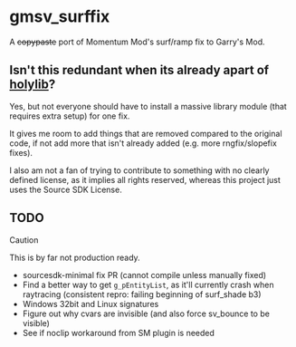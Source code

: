 # gmsv_surffix
A ~~copypaste~~ port of Momentum Mod's surf/ramp fix to Garry's Mod.

## Isn't this redundant when its already apart of [holylib](https://github.com/RaphaelIT7/gmod-holylib)?
Yes, but not everyone should have to install a massive library module (that requires extra setup) for one fix.

It gives me room to add things that are removed compared to the original code, if not add more that isn't already added
(e.g. more rngfix/slopefix fixes).

I also am not a fan of trying to contribute to something with no clearly defined license, as it implies all rights
reserved, whereas this project just uses the Source SDK License.

## TODO
> [!CAUTION]
> This is by far not production ready.

- sourcesdk-minimal fix PR (cannot compile unless manually fixed)
- Find a better way to get `g_pEntityList`, as it'll currently crash when raytracing (consistent repro: failing
beginning of surf_shade b3)
- Windows 32bit and Linux signatures
- Figure out why cvars are invisible (and also force sv_bounce to be visible)
- See if noclip workaround from SM plugin is needed
